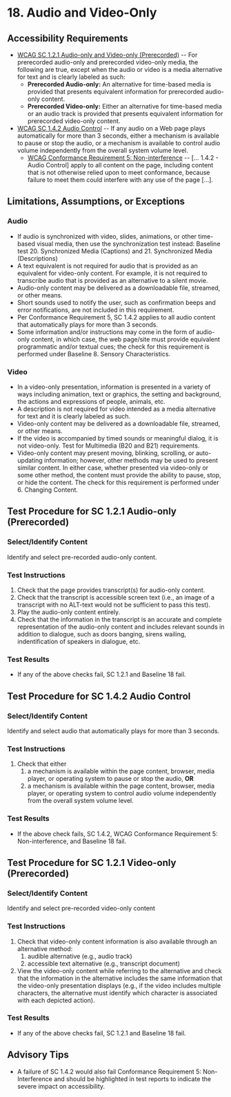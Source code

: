 # 18. Audio and Video-Only
## Accessibility Requirements
*	[WCAG SC 1.2.1 Audio-only and Video-only (Prerecorded)](https://www.w3.org/TR/UNDERSTANDING-WCAG20/media-equiv-av-only-alt.html) -- For prerecorded audio-only and prerecorded video-only media, the following are true, except when the audio or video is a media alternative for text and is clearly labeled as such:
    * **Prerecorded Audio-only:** An alternative for time-based media is provided that presents equivalent information for prerecorded audio-only content.
    * **Prerecorded Video-only:** Either an alternative for time-based media or an audio track is provided that presents equivalent information for prerecorded video-only content.
* [WCAG SC 1.4.2 Audio Control](https://www.w3.org/TR/UNDERSTANDING-WCAG20/visual-audio-contrast-dis-audio.html) --  If any audio on a Web page plays automatically for more than 3 seconds, either a mechanism is available to pause or stop the audio, or a mechanism is available to control audio volume independently from the overall system volume level.
   * [WCAG Conformance Requirement 5: Non-interference](https://www.w3.org/TR/UNDERSTANDING-WCAG20/visual-audio-contrast-dis-audio.html) -- [... 1.4.2 - Audio Control] apply to all content on the page, including content that is not otherwise relied upon to meet conformance, because failure to meet them could interfere with any use of the page [...].

## Limitations, Assumptions, or Exceptions
### Audio
* If audio is synchronized with video, slides, animations, or other time-based visual media, then use the synchronization test instead: Baseline test 20. Synchronized Media (Captions) and 21. Synchronized Media (Descriptions)
* A text equivalent is not required for audio that is provided as an equivalent for video-only content. For example, it is not required to transcribe audio that is provided as an alternative to a silent movie.
* Audio-only content may be delivered as a downloadable file, streamed, or other means.
* Short sounds used to notify the user, such as confirmation beeps and error notifications, are not included in this requirement.
* Per Conformance Requirement 5, SC 1.4.2 applies to all audio content that automatically plays for more than 3 seconds. 
* Some information and/or instructions may come in the form of audio-only content, in which case, the web page/site must provide equivalent programmatic and/or textual cues; the check for this requirement is performed under Baseline 8. Sensory Characteristics.

### Video
* In a video-only presentation, information is presented in a variety of ways including animation, text or graphics, the setting and background, the actions and expressions of people, animals, etc.
* A description is not required for video intended as a media alternative for text and it is clearly labeled as such. 
* Video-only content may be delivered as a downloadable file, streamed, or other means.
* If the video is accompanied by timed sounds or meaningful dialog, it is not video-only. Test for Multimedia (B20 and B21) requirements.
* Video-only content may present moving, blinking, scrolling, or auto-updating information; however, other methods may be used to present similar content. In either case, whether presented via video-only or some other method, the content must provide the ability to pause, stop, or hide the content. The check for this requirement is performed under 6. Changing Content.

## Test Procedure for SC 1.2.1 Audio-only (Prerecorded)
### Select/Identify Content
Identify and select pre-recorded audio-only content. 

### Test Instructions
1. Check that the page provides transcript(s) for audio-only content.
1. Check that the transcript is accessible screen text (i.e., an image of a transcript with no ALT-text would not be sufficient to pass this test).
1. Play the audio-only content entirely.
1. Check that the information in the transcript is an accurate and complete representation of the audio-only content and includes relevant sounds in addition to dialogue, such as doors banging, sirens wailing, indentification of speakers in dialogue, etc.

### Test Results
* If any of the above checks fail, SC 1.2.1 and Baseline 18 fail.

## Test Procedure for SC 1.4.2 Audio Control
### Select/Identify Content
Identify and select audio that automatically plays for more than 3 seconds.

### Test Instructions
1. Check that either 
    1. a mechanism is available within the page content, browser, media player, or operating system to pause or stop the audio, **OR**
    1. a mechanism is available within the page content, browser, media player, or operating system to control audio volume independently from the overall system volume level.

### Test Results
* If the above check fails, SC 1.4.2, WCAG Conformance Requirement 5: Non-interference, and Baseline 18 fail.

## Test Procedure for SC 1.2.1 Video-only (Prerecorded)
### Select/Identify Content
Identify and select pre-recorded video-only content

### Test Instructions
1. Check that video-only content information is also available through an alternative method:
    1. audible alternative (e.g., audio track)
    1. accessible text alternative (e.g., transcript document)
1. View the video-only content while referring to the alternative and check that the information in the alternative includes the same information that the video-only presentation displays (e.g., if the video includes multiple characters, the alternative must identify which character is associated with each depicted action).

### Test Results
* If any of the above checks fail, SC 1.2.1 and Baseline 18 fail.

## Advisory Tips
* A failure of SC 1.4.2 would also fail Conformance Requirement 5: Non-Interference and should be highlighted in test reports to indicate the severe impact on accessibility.
